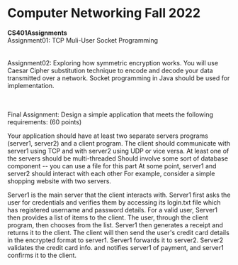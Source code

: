 # Computer Networking Fall 2022 
**CS401Assignments** <br />
Assignment01: TCP Muli-User Socket Programming <br /><br /><br />
Assignment02: Exploring how symmetric encryption works. You will use Caesar Cipher substitution
technique to encode and decode your data transmitted over a network. Socket programming in Java should be
used for implementation. <br /><br /><br />

Final Assignment: Design a simple application that meets the following requirements: (60 points)

Your application should have at least two separate servers programs (server1, server2) and a client program.
The client should communicate with server1 using TCP and with server2 using UDP or vice versa.
At least one of the servers should be multi-threaded
Should involve some sort of database component -- you can use a file for this part
At some point, server1 and server2 should interact with each other
For example, consider a simple shopping website with two servers. 

Server1 is the main server that the client interacts with. Server1 first asks the user for credentials and verifies them by accessing its login.txt file which has registered username and password details.
For a valid user, Server1 then provides a list of items to the client. The user, through the client program, then chooses from the list. Server1 then generates a receipt and returns it to the client. 
The client will then send the user's credit card details in the encrypted format to server1. Server1 forwards it to server2.
Server2 validates the credit card info. and notifies server1 of payment, and server1 confirms it to the client. <br />
